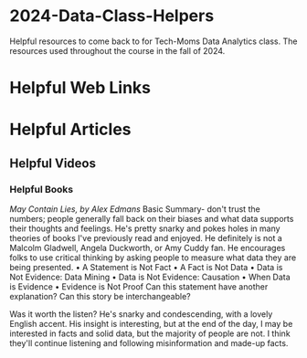 # 2024-Data-Class-Helpers 
Helpful resources to come back to for Tech-Moms Data Analytics class. 
The resources used throughout the course in the fall of 2024.  

# Helpful Web Links


# Helpful Articles

## Helpful Videos 

### Helpful Books 

  _May Contain Lies, by Alex Edmans_ Basic Summary- don't trust the numbers; people generally fall back on their biases and what data supports their thoughts and feelings. He's pretty snarky and pokes holes in many theories of books I've previously read and enjoyed. He definitely is not a Malcolm Gladwell, Angela Duckworth, or Amy Cuddy fan. He encourages folks to use critical thinking by asking people to measure what data they are being presented. 
• A Statement is Not Fact
• A Fact is Not Data
• Data is Not Evidence: Data Mining
• Data is Not Evidence: Causation
• When Data is Evidence
• Evidence is Not Proof
Can this statement have another explanation? Can this story be interchangeable? 

Was it worth the listen? He's snarky and condescending, with a lovely English accent. His insight is interesting, but at the end of the day, I may be interested in facts and solid data, but the majority of people are not. I think they'll continue listening and following misinformation and made-up facts. 

